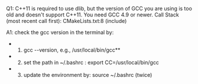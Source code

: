 Q1: C++11 is required to use dlib, but the version of GCC you are using is too old and doesn't support C++11.  You need GCC 4.9 or newer.
      Call Stack (most recent call first):
        CMakeLists.txt:8 (include)

A1: check the gcc version in the terminal by: 

- 1) gcc --version, e.g., /usr/local/bin/gcc**

- 2) set the path in ~/.bashrc : export CC=/usr/local/bin/gcc

- 3) update the environment by: source ~/.bashrc (twice)
